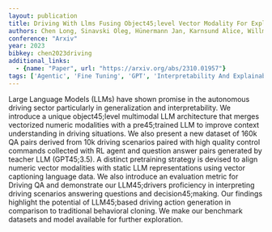 ```yaml
---
layout: publication
title: Driving With Llms Fusing Object45;level Vector Modality For Explainable Autonomous Driving
authors: Chen Long, Sinavski Oleg, Hünermann Jan, Karnsund Alice, Willmott Andrew James, Birch Danny, Maund Daniel, Shotton Jamie
conference: "Arxiv"
year: 2023
bibkey: chen2023driving
additional_links:
  - {name: "Paper", url: "https://arxiv.org/abs/2310.01957"}
tags: ['Agentic', 'Fine Tuning', 'GPT', 'Interpretability And Explainability', 'Model Architecture', 'Multimodal Models', 'Pretraining Methods', 'Reinforcement Learning', 'Training Techniques']
---
```

Large Language Models (LLMs) have shown promise in the autonomous driving sector particularly in generalization and interpretability. We introduce a unique object45;level multimodal LLM architecture that merges vectorized numeric modalities with a pre45;trained LLM to improve context understanding in driving situations. We also present a new dataset of 160k QA pairs derived from 10k driving scenarios paired with high quality control commands collected with RL agent and question answer pairs generated by teacher LLM (GPT45;3.5). A distinct pretraining strategy is devised to align numeric vector modalities with static LLM representations using vector captioning language data. We also introduce an evaluation metric for Driving QA and demonstrate our LLM45;drivers proficiency in interpreting driving scenarios answering questions and decision45;making. Our findings highlight the potential of LLM45;based driving action generation in comparison to traditional behavioral cloning. We make our benchmark datasets and model available for further exploration.

